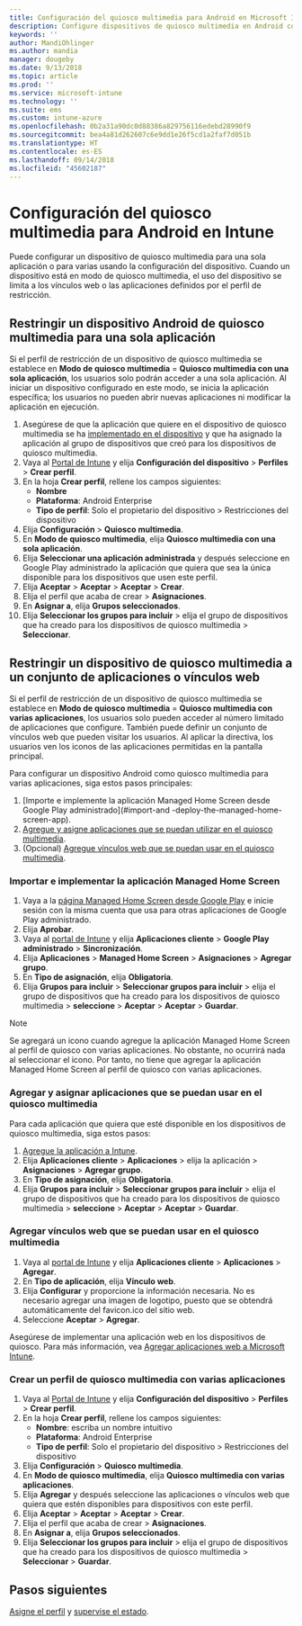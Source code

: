 ```yaml
---
title: Configuración del quiosco multimedia para Android en Microsoft Intune - Azure | Microsoft Docs
description: Configure dispositivos de quiosco multimedia en Android con una aplicación o con varias aplicaciones.
keywords: ''
author: MandiOhlinger
ms.author: mandia
manager: dougeby
ms.date: 9/13/2018
ms.topic: article
ms.prod: ''
ms.service: microsoft-intune
ms.technology: ''
ms.suite: ems
ms.custom: intune-azure
ms.openlocfilehash: 0b2a31a90dc0d88386a829756116edebd28990f9
ms.sourcegitcommit: bea4a81d262607c6e9dd1e26f5cd1a2faf7d051b
ms.translationtype: HT
ms.contentlocale: es-ES
ms.lasthandoff: 09/14/2018
ms.locfileid: "45602187"
---
```

# <a name="kiosk-settings-for-android-devices-in-intune"></a>Configuración del quiosco multimedia para Android en Intune

Puede configurar un dispositivo de quiosco multimedia para una sola aplicación o para varias usando la configuración del dispositivo. Cuando un dispositivo está en modo de quiosco multimedia, el uso del dispositivo se limita a los vínculos web o las aplicaciones definidos por el perfil de restricción. 

## <a name="restrict-an-android-kiosk-device-to-a-single-app"></a>Restringir un dispositivo Android de quiosco multimedia para una sola aplicación

Si el perfil de restricción de un dispositivo de quiosco multimedia se establece en **Modo de quiosco multimedia** = **Quiosco multimedia con una sola aplicación**, los usuarios solo podrán acceder a una sola aplicación. Al iniciar un dispositivo configurado en este modo, se inicia la aplicación específica; los usuarios no pueden abrir nuevas aplicaciones ni modificar la aplicación en ejecución.

1. Asegúrese de que la aplicación que quiere en el dispositivo de quiosco multimedia se ha [implementado en el dispositivo](apps-deploy.md) y que ha asignado la aplicación al grupo de dispositivos que creó para los dispositivos de quiosco multimedia.
2. Vaya al [Portal de Intune](https://portal.azure.com) y elija **Configuración del dispositivo** > **Perfiles** > **Crear perfil**.
3. En la hoja **Crear perfil**, rellene los campos siguientes:
     - **Nombre**
     - **Plataforma**: Android Enterprise
     - **Tipo de perfil**: Solo el propietario del dispositivo > Restricciones del dispositivo
4. Elija **Configuración** > **Quiosco multimedia**.
5. En **Modo de quiosco multimedia**, elija **Quiosco multimedia con una sola aplicación**.
6. Elija **Seleccionar una aplicación administrada** y después seleccione en Google Play administrado la aplicación que quiera que sea la única disponible para los dispositivos que usen este perfil.
7. Elija **Aceptar** > **Aceptar** > **Aceptar** > **Crear**.
8. Elija el perfil que acaba de crear > **Asignaciones**.
9. En **Asignar a**, elija **Grupos seleccionados**.
10. Elija **Seleccionar los grupos para incluir** > elija el grupo de dispositivos que ha creado para los dispositivos de quiosco multimedia > **Seleccionar**.

## <a name="restrict-a-kiosk-device-to-a-set-of-apps-or-web-links"></a>Restringir un dispositivo de quiosco multimedia a un conjunto de aplicaciones o vínculos web

Si el perfil de restricción de un dispositivo de quiosco multimedia se establece en **Modo de quiosco multimedia** = **Quiosco multimedia con varias aplicaciones**, los usuarios solo pueden acceder al número limitado de aplicaciones que configure. También puede definir un conjunto de vínculos web que pueden visitar los usuarios. Al aplicar la directiva, los usuarios ven los iconos de las aplicaciones permitidas en la pantalla principal.

Para configurar un dispositivo Android como quiosco multimedia para varias aplicaciones, siga estos pasos principales:

1. [Importe e implemente la aplicación Managed Home Screen desde Google Play administrado](#import-and -deploy-the-managed-home-screen-app).
2. [Agregue y asigne aplicaciones que se puedan utilizar en el quiosco multimedia](#add-and-assign-apps-that-can-be-used-in-kiosk-mode).
3. (Opcional) [Agregue vínculos web que se puedan usar en el quiosco multimedia](#add-web-links-that-can-be-used-in-kiosk-mode).

### <a name="import-and-deploy-the-managed-home-screen-app"></a>Importar e implementar la aplicación Managed Home Screen

1. Vaya a la [página Managed Home Screen desde Google Play](https://play.google.com/work/apps/details?id=com.microsoft.launcher.enterprise) e inicie sesión con la misma cuenta que usa para otras aplicaciones de Google Play administrado.
2. Elija **Aprobar**.
3. Vaya al [portal de Intune](https://portal.azure.com) y elija **Aplicaciones cliente** > **Google Play administrado** > **Sincronización**.
4. Elija **Aplicaciones** > **Managed Home Screen** > **Asignaciones** > **Agregar grupo**.
5. En **Tipo de asignación**, elija **Obligatoria**.
6. Elija **Grupos para incluir** > **Seleccionar grupos para incluir** > elija el grupo de dispositivos que ha creado para los dispositivos de quiosco multimedia > **seleccione** > **Aceptar** > **Aceptar** > **Guardar**.

> [!NOTE]
> Se agregará un icono cuando agregue la aplicación Managed Home Screen al perfil de quiosco con varias aplicaciones. No obstante, no ocurrirá nada al seleccionar el icono. Por tanto, no tiene que agregar la aplicación Managed Home Screen al perfil de quiosco con varias aplicaciones.

### <a name="add-and-assign-apps-that-can-be-used-in-kiosk-mode"></a>Agregar y asignar aplicaciones que se puedan usar en el quiosco multimedia

Para cada aplicación que quiera que esté disponible en los dispositivos de quiosco multimedia, siga estos pasos:

1. [Agregue la aplicación a Intune](store-apps-android.md).
2. Elija **Aplicaciones cliente** > **Aplicaciones** > elija la aplicación > **Asignaciones** > **Agregar grupo**.
3. En **Tipo de asignación**, elija **Obligatoria**.
4. Elija **Grupos para incluir** > **Seleccionar grupos para incluir** > elija el grupo de dispositivos que ha creado para los dispositivos de quiosco multimedia > **seleccione** > **Aceptar** > **Aceptar** > **Guardar**.

### <a name="add-web-links-that-can-be-used-in-kiosk-mode"></a>Agregar vínculos web que se puedan usar en el quiosco multimedia

1. Vaya al [portal de Intune](https://portal.azure.com) y elija **Aplicaciones cliente** > **Aplicaciones** > **Agregar**.
2. En **Tipo de aplicación**, elija **Vínculo web**.
3. Elija **Configurar** y proporcione la información necesaria. No es necesario agregar una imagen de logotipo, puesto que se obtendrá automáticamente del favicon.ico del sitio web.
4. Seleccione **Aceptar** > **Agregar**.

Asegúrese de implementar una aplicación web en los dispositivos de quiosco. Para más información, vea [Agregar aplicaciones web a Microsoft Intune](web-app.md).

### <a name="create-a-multi-app-kiosk-profile"></a>Crear un perfil de quiosco multimedia con varias aplicaciones

1. Vaya al [Portal de Intune](https://portal.azure.com) y elija **Configuración del dispositivo** > **Perfiles** > **Crear perfil**.
3. En la hoja **Crear perfil**, rellene los campos siguientes:
     - **Nombre**: escriba un nombre intuitivo
     - **Plataforma**: Android Enterprise
     - **Tipo de perfil**: Solo el propietario del dispositivo > Restricciones del dispositivo
4. Elija **Configuración** > **Quiosco multimedia**.
5. En **Modo de quiosco multimedia**, elija **Quiosco multimedia con varias aplicaciones**.
6. Elija **Agregar** y después seleccione las aplicaciones o vínculos web que quiera que estén disponibles para dispositivos con este perfil.
7. Elija **Aceptar** > **Aceptar** > **Aceptar** > **Crear**.
8. Elija el perfil que acaba de crear > **Asignaciones**.
9. En **Asignar a**, elija **Grupos seleccionados**.
10. Elija **Seleccionar los grupos para incluir** > elija el grupo de dispositivos que ha creado para los dispositivos de quiosco multimedia > **Seleccionar** > **Guardar**.

## <a name="next-steps"></a>Pasos siguientes
[Asigne el perfil](device-profile-assign.md) y [supervise el estado](device-profile-monitor.md).
